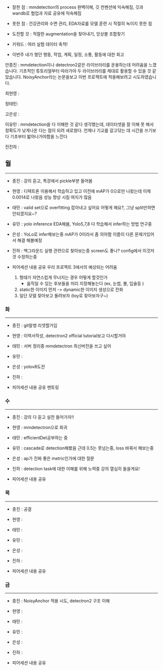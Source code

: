 - 잘한 점 : mmdetection의 process 완벽이해, 깃 컨벤션에 익숙해짐, 깃과 wandb로 협업과 자료 공유에 익숙해짐

- 못한 점 : 건강관리와 수면 관리, EDA자료를 모델 훈련 시 적절히 녹이지 못한 점
    
- 도전할 것 : 적절한 augmentation을 찾아내기, 앙상블 조합찾기

- 키워드 : 여러 실험 데이터 축적!

- 이번주 내가 했던 행동, 작업, 계획, 일정, 소통, 활동에 대한 회고

안종진 : mmdetection이나 detectron2같은 라이브러리를 운용하는데 어려움을 느꼈습니다. 기초적인 튜토리얼부터 따라가야 두 라이브러리를 제대로 활용할 수 있을 것 같았습니다. NoisyAnchor라는 논문을보고 이번 프로젝트에 적용해보려고 시도하였습니다.

최현영 : 

정태민:  

고은성 : 

이유민 : mmdetection을 다 이해한 것 같다 생각했는데, 데이터셋을 잘 이해 못 해서 정확도가 낮게나온 다는 점이 되려 새로웠다. 언제나 기교를 갈고닦는 데 시간을 쓰기보다 기초부터 밟아나가야함을 느낀다

전진하 : 

## 월

---

- 종진 : 강의 듣고, 특강에서 pickle부분 들어봄 
- 현영 : 디텍트론 이용해서 학습하고 있고 이전에 mAP가 0으로만 나왔는데 이제 0.0014로 나왔음 성능 향상 시킬 여지가 많음
- 태민 : valid set으로 overfitting 잡아내고 싶어요 어떻게 해요?, 그냥 split만하면 안되겠지요~?
- 유민 : yolo inference EDA해봄, Yolo5,7,8 다 학습해서 infer하는 방법 연구중
- 은성 : YoLo로 infer해보는중 mAP가 0이라서 좀 의아함 이름이 다른 문제가있어서 해결 해볼예정
- 진하 : 백그라운드 실행 관련으로 찾아보는중 screen도 좋나? config에서 이것저것 수정하는중

- 피어세션 내용 공유
    우리 프로젝트 3에서의 예상되는 어려움
    1. 형태가 자연스럽게 무너지는 경우 어떻게 할것인가
        - 움직일 수 있는 후보들을 미리 지정해놓는다 (ex, 눈썹, 볼, 입술등 )
    2. static한 이미지 먼저 -> dynamic한 이미지 생성으로 전화
    3. 일단 모델 찾아보고 돌려보자 (toy로 찾아보자구~)

### 화

---

- 종진 : git말썽 리셋할거임
- 현영 : 이력서작성, detectron2 official tutorial보고 다시할거야
- 태민 : 서버 정리중 mmdetectron 최신버전을 쓰고 싶어
- 유민 : 
- 은성 : yolov8도전
- 진하 : 

- 피어세션 내용 공유
    멘토링 


### 수

---

- 종진 : 강의 다 듣고 실전 들어가자!!
- 현영 : mmdetectron으로 회귀
- 태민 : efficientDet공부하는 중
- 유민 : cascade로 detection해봤음 근데 0.5는 못넘는중, loss 바꿔서 해보는중
- 은성 : ap가 진짜 좋은 metric인가에 대한 질문
- 진하 : detection task에 대한 이해를 위해 노력중 강의 열심히 들을게요!

- 피어세션 내용 공유

### 목

---

- 종진 : 공결
- 현영 : 
- 태민 : 
- 유민 : 
- 은성 : 
- 진하 : 

- 피어세션 내용 공유

### 금

---

- 종진 : NoisyAnchor 적용 시도, detectron2 구조 이해
- 현영 : 
- 태민 : 
- 유민 : 
- 은성 : 
- 진하 : 

- 피어세션 내용 공유
